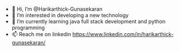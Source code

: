 - 👋 Hi, I’m @Harikarthick-Gunasekaran
- 👀 I’m interested in developing a new technology
- 🌱 I’m currently learning java full stack development and python programming
- 📫 Reach me on linkedin https://www.linkedin.com/in/harikarthick-gunasekaran/
  


